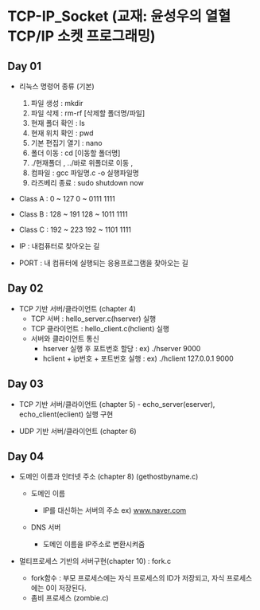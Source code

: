 # TCP-IP_Socket (교재: 윤성우의 열혈 TCP/IP 소켓 프로그래밍)

## Day 01
- 리눅스 명령어 종류 (기본)
	1. 파일 생성 :  mkdir
	2. 파일 삭제 :  rm-rf [삭제할 폴더명/파일]
	3. 현재 폴더 확인 : ls
	4. 현재 위치 확인 : pwd
	5. 기본 편집기 열기 : nano
	6. 폴더 이동 : cd [이동할 폴더명]
	7. ./현재폴더 , ../바로 위폴더로 이동 ,
	8. 컴파일 : gcc 파일명.c -o 실행파일명 
	9. 라즈베리 종료 : sudo shutdown now

- Class A : 0 ~ 127 	  0 ~ 0111 1111
- Class B : 128 ~ 191	  128 ~ 1011 1111
- Class C : 192 ~ 223	  192 ~ 1101 1111

- IP : 내컴퓨터로 찾아오는 길
- PORT : 내 컴퓨터에 실행되는 응용프로그램을 찾아오는 길

## Day 02
- TCP 기반 서버/클라이언트 (chapter 4)
	- TCP 서버 : hello_server.c(hserver) 실행
	- TCP 클라이언트 : hello_client.c(hclient) 실행
	- 서버와 클라이언트 통신
		- hserver 실행 후 포트번호 할당 : ex) ./hserver 9000
		- hclient + ip번호 + 포트번호 실행 : ex) ./hclient 127.0.0.1 9000
		
## Day 03
- TCP 기반 서버/클라이언트 (chapter 5)
		- echo_server(eserver), echo_client(eclient) 실행 구현

- UDP 기반 서버/클라이언트 (chapter 6)
	
	
## Day 04
- 도메인 이름과 인터넷 주소 (chapter 8) (gethostbyname.c)
	- 도메인 이름
		- IP를 대신하는 서버의 주소 ex) www.naver.com
		
	- DNS 서버
		- 도메인 이름을 IP주소로 변환시켜줌
		
- 멀티프로세스 기반의 서버구현(chapter 10) : fork.c
	- fork함수 : 부모 프로세스에는 자식 프로세스의 ID가 저장되고,
				자식 프로세스에는 0이 저장된다.
	- 좀비 프로세스 (zombie.c)
		
		
